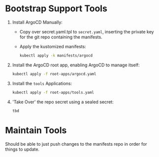# Bootstrap Support Tools

1. Install ArgoCD Manually:
    - Copy over secret.yaml.tpl to `secret.yaml`, inserting the private key for the git repo containing the manifests.

    - Apply the kustomized manifests:

      ```bash
      kubectl apply -k manifests/argocd
      ```

2. Install the ArgoCD root app, enabling ArgoCD to manage itself:

    ```bash
    kubectl apply -f root-apps/argocd.yaml
    ```

3. Install the `tools` Applications:
  
    ```bash
    kubectl apply -f root-apps/tools.yaml
    ```
4. 'Take Over' the repo secret using a sealed secret:
  
    `tbd`

# Maintain Tools
Should be able to just push changes to the manifests repo in order for things to update.